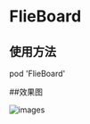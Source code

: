 # FlieBoard
## 使用方法
pod 'FlieBoard'


##效果图

![images](https://github.com/xiaoyang521style/ZXYShineButton/blob/master/Resoures/FlieBoard.gif?raw=true)
